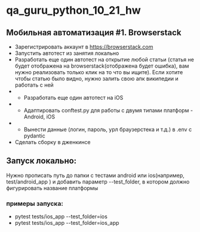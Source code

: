 # qa_guru_python_10_21_hw

## Мобильная автоматизация #1. Browserstack
- Зарегистрировать аккаунт в https://browserstack.com  
- Запустить автотест из занятия локально  
- Разработать еще один автотест на открытие любой статьи (статья не будет отображена на browserstack(отображена будет ошибка), вам нужно реализовать только клик на то что вы ищите). Если хотите чтобы статью было видно, нужно залить свою апк википедии и работать с ней
- * Разработать еще один автотест на iOS  
- * Адаптировать conftest.py для работы с двумя типами платформ - Android, iOS
- * Вынести данные (логин, пароль, урл браузерстека и т.д.) в .env с pydantic
- Сделать сборку в дженкинсе

## Запуск локально:
Нужно прописать путь до папки с тестами android или ios(например, test/android_app ) и добавить параметр --test_folder, в котором должно фигурировать название платформы
### примеры запуска:
- pytest tests/ios_app --test_folder=ios
- pytest tests/ios_app --test_folder=ios_app
